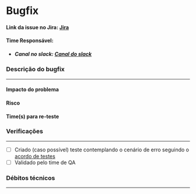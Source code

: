 # Bugfix

#### Link da issue no Jira: [Jira](http://localhost/)

#### Time Responsável:
- ##### Canal no slack: [Canal do slack](http://localhost/)

### Descrição do bugfix
-------------
<!--Coloque aqui uma descrição sobre oo bugfix e sua correção--->

#### Impacto do problema
<!--Coloque aqui uma descrição sobre o impacto do bug--->

#### Risco
<!--Coloque aqui uma descrição sobre o risco do bug--->

#### Time(s) para re-teste
<!--Coloque aqui uma lista dos times responsáveis pelo re-teste--->

### Verificações
-------------
- [ ] Criado (caso possível) teste contemplando o cenário de erro seguindo o [acordo de testes](https://confluence.intranet.uol.com.br/confluence/x/IQ0qEQ)
- [ ] Validado pelo time de QA

### Débitos técnicos
------------
<!--  Caso por alguma urgência não foi possível concluir algumas das pendências acima ou o código possui débitos técnicos, 
faça um breve resumo dos mesmos e se possível adicione os links do Jira relacionado a eles. Caso não houver débitos técnicos, remover essa seção --->
